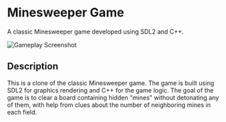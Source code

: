 # Minesweeper Game

A classic Minesweeper game developed using SDL2 and C++.

![Gameplay Screenshot](images/screenshot.png)

## Description

This is a clone of the classic Minesweeper game. The game is built using SDL2 for graphics rendering and C++ for the game logic. The goal of the game is to clear a board containing hidden "mines" without detonating any of them, with help from clues about the number of neighboring mines in each field.


